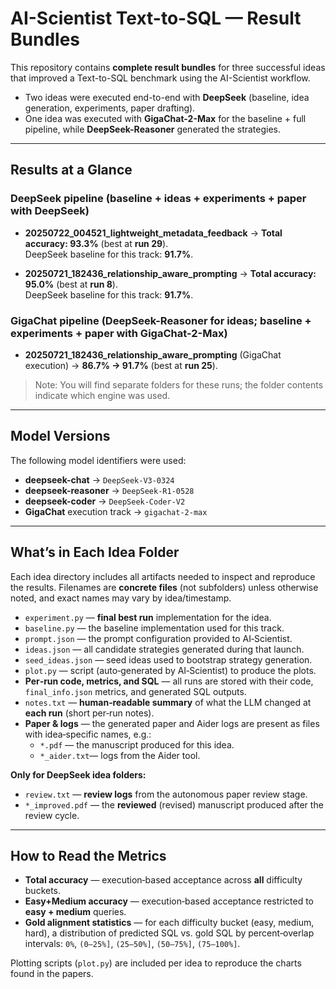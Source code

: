 # AI-Scientist Text-to-SQL — Result Bundles

This repository contains **complete result bundles** for three successful ideas that improved a Text-to-SQL benchmark using the AI-Scientist workflow.

- Two ideas were executed end-to-end with **DeepSeek** (baseline, idea generation, experiments, paper drafting).
- One idea was executed with **GigaChat-2-Max** for the baseline + full pipeline, while **DeepSeek-Reasoner** generated the strategies.

---

## Results at a Glance

### DeepSeek pipeline (baseline + ideas + experiments + paper with DeepSeek)
- **20250722_004521_lightweight_metadata_feedback** → **Total accuracy: 93.3%** (best at **run 29**).  
  DeepSeek baseline for this track: **91.7%**.

- **20250721_182436_relationship_aware_prompting** → **Total accuracy: 95.0%** (best at **run 8**).  
  DeepSeek baseline for this track: **91.7%**.

### GigaChat pipeline (DeepSeek-Reasoner for ideas; baseline + experiments + paper with GigaChat-2-Max)
- **20250721_182436_relationship_aware_prompting** (GigaChat execution) → **86.7% → 91.7%** (best at **run 25**).

> Note: You will find separate folders for these runs; the folder contents indicate which engine was used.

---

## Model Versions

The following model identifiers were used:

- **deepseek-chat** → `DeepSeek-V3-0324`  
- **deepseek-reasoner** → `DeepSeek-R1-0528`  
- **deepseek-coder** → `DeepSeek-Coder-V2`  
- **GigaChat** execution track → `gigachat-2-max`

---

## What’s in Each Idea Folder

Each idea directory includes all artifacts needed to inspect and reproduce the results. Filenames are **concrete files** (not subfolders) unless otherwise noted, and exact names may vary by idea/timestamp.

- `experiment.py` — **final best run** implementation for the idea.  
- `baseline.py` — the baseline implementation used for this track.  
- `prompt.json` — the prompt configuration provided to AI‑Scientist.  
- `ideas.json` — all candidate strategies generated during that launch.  
- `seed_ideas.json` — seed ideas used to bootstrap strategy generation.  
- `plot.py` — script (auto‑generated by AI‑Scientist) to produce the plots.  
- **Per‑run code, metrics, and SQL** — all runs are stored with their code, `final_info.json` metrics, and generated SQL outputs.  
- `notes.txt` — **human‑readable summary** of what the LLM changed at **each run** (short per‑run notes).  
- **Paper & logs** — the generated paper and Aider logs are present as files with idea‑specific names, e.g.:
  - `*.pdf` — the manuscript produced for this idea.  
  - `*_aider.txt`— logs from the Aider tool.  

**Only for DeepSeek idea folders:**
- `review.txt` — **review logs** from the autonomous paper review stage.  
- `*_improved.pdf` — the **reviewed** (revised) manuscript produced after the review cycle.

---

## How to Read the Metrics

- **Total accuracy** — execution‑based acceptance across **all** difficulty buckets.  
- **Easy+Medium accuracy** — execution‑based acceptance restricted to **easy + medium** queries.  
- **Gold alignment statistics** — for each difficulty bucket (easy, medium, hard), a distribution of predicted SQL vs. gold SQL by percent‑overlap intervals: `0%`, `(0–25%]`, `(25–50%]`, `(50–75%]`, `(75–100%]`.

Plotting scripts (`plot.py`) are included per idea to reproduce the charts found in the papers.



